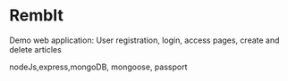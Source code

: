 # RembIt
Demo web application:
User registration, login, access pages, create and delete articles

nodeJs,express,mongoDB, mongoose, passport
